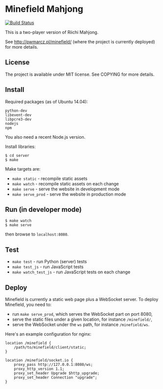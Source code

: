 
# Minefield Mahjong

[![Build Status](https://travis-ci.org/pwmarcz/minefield.svg?branch=master)](https://travis-ci.org/pwmarcz/minefield)

This is a two-player version of Riichi Mahjong.

See http://pwmarcz.pl/minefield/ (where the project is currently deployed) for more details.

## License

The project is available under MIT license. See COPYING for more details.

## Install

Required packages (as of Ubuntu 14.04):

    python-dev
    libevent-dev
    libpcre3-dev
    nodejs
    npm

You also need a recent Node.js version.

Install libraries:

    $ cd server
    $ make

Make targets are:

  - `make static` - recompile static assets
  - `make watch` - recompile static assets on each change
  - `make serve` - serve the website in development mode
  - `make serve_prod` - serve the website in production mode

## Run (in developer mode)

    $ make watch
    $ make serve

then browse to `localhost:8080`.

## Test

  - `make test` - run Python (server) tests
  - `make test_js` - run JavaScript tests
  - `make watch_test_js` - run JavaScript tests on each change

## Deploy

Minefield is currently a static web page plus a WebSocket server.
To deploy Minefield, you need to:

  - run `make serve_prod`, which serves the WebSocket part on port 8080,
  - serve the static files under a given location, for instance `/minefield/`,
  - serve the WebSocket under the `ws` path, for instance `/minefield/ws`.

Here's an example configuration for nginx:

    location /minefield {
        /path/to/minefield/client/static;
    }

    location /minefield/socket.io {
        proxy_pass http://127.0.0.1:8080/ws;
        proxy_http_version 1.1;
        proxy_set_header Upgrade $http_upgrade;
        proxy_set_header Connection "upgrade";
    }
